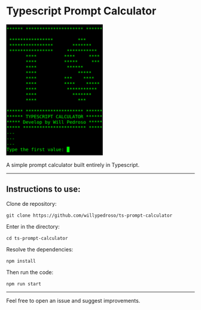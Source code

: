 # Typescript Prompt Calculator

<img src="ts-prompt-calculator-image.png" height="350">

A simple prompt calculator built entirely in Typescript.

___

## Instructions to use:

Clone de repository:
```
git clone https://github.com/willypedroso/ts-prompt-calculator
```

Enter in the directory:
```
cd ts-prompt-calculator
```

Resolve the dependencies:
```
npm install
```

Then run the code:
```
npm run start
```

***
Feel free to open an issue and suggest improvements.